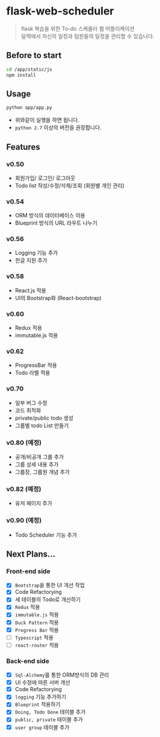 # flask-web-scheduler
> flask 복습을 위한 To-do 스케줄러 웹 어플리케이션<br>
> 달력에서 자신의 일정과 팀원들의 일정을 관리할 수 있습니다.

## Before to start
```bash
cd /app/static/js
npm install
```

## Usage
```bash
python app/app.py
```

- 위와같이 실행을 하면 됩니다.
- ```python 2.7``` 이상의 버전을 권장합니다.

## Features
### v0.50
- 회원가입/ 로그인/ 로그아웃
- Todo list 작성/수정/삭제/조회 (회원별 개인 관리)

### v0.54
- ORM 방식의 데이터베이스 이용
- Blueprint 방식의 URL 라우트 나누기

### v0.56
- Logging 기능 추가
- 한글 지원 추가

### v0.58 
- React.js 적용
- UI의 Bootstrap화 (React-bootstrap)

### v0.60
- Redux 적용
- immutable.js 적용

### v0.62
- ProgressBar 적용
- Todo 라벨 적용

### v0.70
- 일부 버그 수정
- 코드 최적화
- private/public todo 생성
- 그룹별 todo List 만들기

### v0.80 (예정)
- 공개/비공개 그룹 추가
- 그룹 상세 내용 추가
- 그룹장, 그룹원 개념 추가

### v0.82 (예정)
- 유저 페이지 추가

### v0.90 (예정)
- Todo Scheduler 기능 추가

## Next Plans...
### Front-end side
- [x] ```Bootstrap```을 통한 UI 개선 작업
- [x] Code Refactorying
- [x] 세 테이블의 Todo로 개선하기
- [x] ```Redux``` 적용
- [x] ```immutable.js``` 적용
- [x] ```Duck Pattern``` 적용
- [x] ```Progress Bar``` 적용
- [ ] ```Typescript``` 적용
- [ ] ```react-router``` 적용

### Back-end side
- [x] ```Sql-Alchemy```를 통한 ORM방식의 DB 관리
- [x] UI 수정에 따른 서버 개선
- [x] Code Refactorying
- [x] ```logging``` 기능 추가하기
- [x] ```Blueprint``` 적용하기
- [x] ```Doing, Todo Done``` 테이블 추가
- [x] ```public, private``` 테이블 추가
- [x] ```user group``` 테이블 추가
